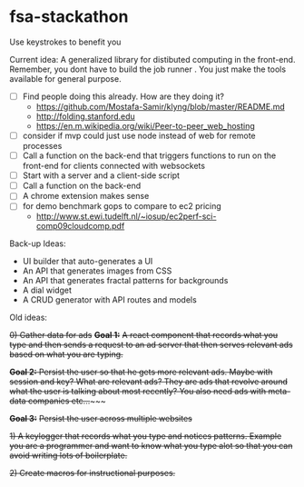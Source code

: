 # fsa-stackathon

Use keystrokes to benefit you

Current idea: A generalized library for distibuted computing in the front-end. Remember, you dont have to build the job runner . You just make the tools available for general purpose.

- [ ] Find people doing this already. How are they doing it?
   - https://github.com/Mostafa-Samir/klyng/blob/master/README.md
   - http://folding.stanford.edu
   - https://en.m.wikipedia.org/wiki/Peer-to-peer_web_hosting
- [ ] consider if mvp could just use node instead of web for remote processes
- [ ] Call a function on the back-end that triggers functions to run on the front-end for clients connected with websockets
- [ ] Start with a server and a client-side script
- [ ] Call a function on the back-end
- [ ] A chrome extension makes sense
- [ ] for demo benchmark gops to compare to ec2 pricing
  - http://www.st.ewi.tudelft.nl/~iosup/ec2perf-sci-comp09cloudcomp.pdf

Back-up Ideas:

- UI builder that auto-generates a UI
- An API that generates images from CSS
- An API that generates fractal patterns for backgrounds
- A dial widget
- A CRUD generator with API routes and models

Old ideas:

~~0) Gather data for ads~~
~~**Goal 1:**~~
~~A react component that records what you type and then sends a request to an ad server
that then serves relevant ads based on what you are typing.~~

~~**Goal 2:**
Persist the user so that he gets more relevant ads. Maybe with session and key?
What are relevant ads? They are ads that revolve around what the user is talking about most recently? You also need ads with meta-data companies etc...~~~~~

~~**Goal 3:**~~
~~Persist the user across multiple websites~~

~~1) A keylogger that records what you type and notices patterns. Example you are a programmer and want to know what
you type alot so that you can avoid writing lots of boilerplate.~~

~~2) Create macros for instructional purposes.~~
